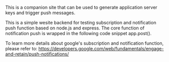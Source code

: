 This is a companion site that can be used to generate application server keys and trigger push messages.

This is a simple wesite backend for testing subscription and notification push function based on node.js and express.
The core function of notification push is wrapped in the following code snippet app.post().

To learn more details about google's subscription and notification function, please refer to:
https://developers.google.com/web/fundamentals/engage-and-retain/push-notifications/
